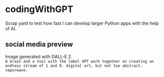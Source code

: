 # codingWithGPT
Scrap yard to test how fast I can develop larger Python apps with the help of AI.

## social media preview
Image generated with DALL-E 2.  
`A brain and a tool with the label GPT work together on creating an endless stream of 1 and 0. digital art, but not too abstract. vaporwave.`
